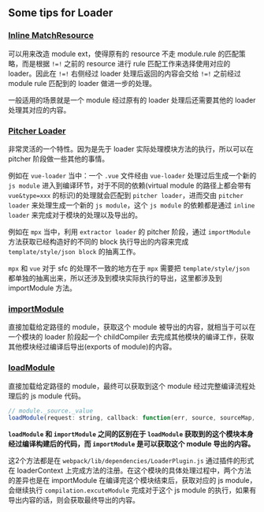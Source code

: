 ## Some tips for Loader

### [Inline MatchResource](https://webpack.js.org/api/loaders/#thisimportmodule)

可以用来改造 module ext，使得原有的 resource 不走 module.rule 的匹配策略，而是根据 `!=!` 之前的 resource 进行 rule 匹配工作来选择使用对应的 loader。因此在 `!=!` 右侧经过 loader 处理后返回的内容会交给 `!=!` 之前经过 module rule 匹配到的 loader 做进一步的处理。

一般适用的场景就是一个 module 经过原有的 loader 处理后还需要其他的 loader 处理其对应的内容。

### [Pitcher Loader](https://webpack.js.org/api/loaders/#pitching-loader)

非常灵活的一个特性。因为是先于 loader 实际处理模块方法的执行，所以可以在 pitcher 阶段做一些其他的事情。

例如在 `vue-loader` 当中：一个 `.vue` 文件经由 `vue-loader` 处理过后生成一个新的 `js module` 进入到编译环节，对于不同的依赖(virtual module 的路径上都会带有 `vue&type=xxx` 的标识)的处理就会匹配到 `pitcher loader`，进而交由 `pitcher loader` 来处理生成一个新的 `js module`，这个 `js module` 的依赖都是通过 `inline loader` 来完成对于模块的处理以及导出的。

例如在 `mpx` 当中，利用 `extractor loader` 的 pitcher 阶段，通过 `importModule` 方法获取已经构造好的不同的 block 执行导出的内容来完成 `template/style/json block` 的抽离工作。

`mpx` 和 `vue` 对于 sfc 的处理不一致的地方在于 `mpx` 需要把 `template/style/json` 都单独的抽离出来，所以还涉及到模块实际执行的导出，这里都涉及到 importModule 方法。

### [importModule](https://webpack.js.org/api/loaders/#thisimportmodule)


直接加载给定路径的 module，获取这个 module 被导出的内容，就相当于可以在一个模块的 loader 阶段起一个 childCompiler 去完成其他模块的编译工作，获取其他模块经过编译后导出(exports of module)的内容。


### [loadModule](https://webpack.js.org/api/loaders/#thisloadmodule)

直接加载给定路径的 module，最终可以获取到这个 module 经过完整编译流程处理后的 js module 代码。

```javascript
// module._source._value
loadModule(request: string, callback: function(err, source, sourceMap, module))
```


**`loadModule` 和 `importModule` 之间的区别在于 `loadModule` 获取到的这个模块本身经过编译构建后的代码，而 `importModule` 是可以获取这个 module 导出的内容。**

这2个方法都是在 `webpack/lib/dependencies/LoaderPlugin.js` 通过插件的形式在 loaderContext 上完成方法的注册。在这个模块的具体处理过程中，两个方法的差异也是在 importModule 在编译完这个模块结束后，获取对应的 js module，会继续执行 `compilation.excuteModule` 完成对于这个 js module 的执行，如果有导出内容的话，则会获取最终导出的内容。